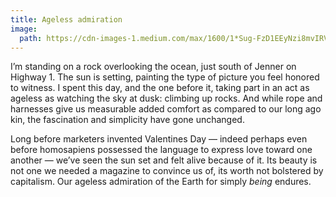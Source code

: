 ```yaml
---
title: Ageless admiration
image:
  path: https://cdn-images-1.medium.com/max/1600/1*Sug-FzD1EEyNzi8mvIRVrA.jpeg
---
```


I’m standing on a rock overlooking the ocean, just south of Jenner on Highway 1.
The sun is setting, painting the type of picture you feel honored to witness. I
spent this day, and the one before it, taking part in an act as ageless as
watching the sky at dusk: climbing up rocks. And while rope and harnesses give
us measurable added comfort as compared to our long ago kin, the fascination and
simplicity have gone unchanged.

Long before marketers invented Valentines Day — indeed perhaps even before
homosapiens possessed the language to express love toward one another — we’ve
seen the sun set and felt alive because of it. Its beauty is not one we needed a
magazine to convince us of, its worth not bolstered by capitalism. Our ageless
admiration of the Earth for simply *being* endures.
